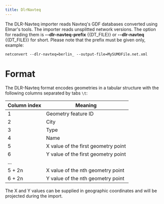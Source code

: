 ```yaml
---
title: DlrNavteq
---
```


The DLR-Navteq importer reads Navteq's GDF databases converted using
Elmar's tools. The importer reads unsplitted network versions. The
option for reading them is **--dlr-navteq-prefix** {{DT_FILE}} or **--dlr-navteq** {{DT_FILE}} for short. Please note that the prefix
must be given only, example:

```
netconvert --dlr-navteq=berlin_ --output-file=MySUMOFile.net.xml
```

# Format
The DLR-Navteq format encodes geometries in a tabular structure with the following columns separated by tabs `\t`:

| Column index | Meaning                                    |
|--------------|--------------------------------------------|
| 1            | Geometry feature ID                        |
| 2            | City                                       |
| 3            | Type                                       |
| 4            | Name                                       |
| 5            | X value of the first geometry point        | 
| 6            | Y value of the first geometry point        |
| ...          |                                            |
| 5 + 2n       | X value of the nth geometry point          | 
| 6 + 2n       | Y value of the nth geometry point          | 

The X and Y values can be supplied in geographic coordinates and will be projected during the import.
